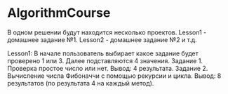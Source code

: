 # AlgorithmCourse
В одном решении будут находится несколько проектов. 
Lesson1 - домашнее задание №1.
Lesson2 - домашнее задание №2
и т.д.

Lesson1:
  В начале пользователь выбирает какое задание будет проверено 1 или 3.
  Далее подставляются 4 значения.
  Задание 1. Проверка простое число или нет. Вывод: 4 результата.
  Задание 2. Вычисление числа Фибоначчи с помощью рекурсии и цикла. Вывод: 8 результатов (по результата 4 на каждый метод).
